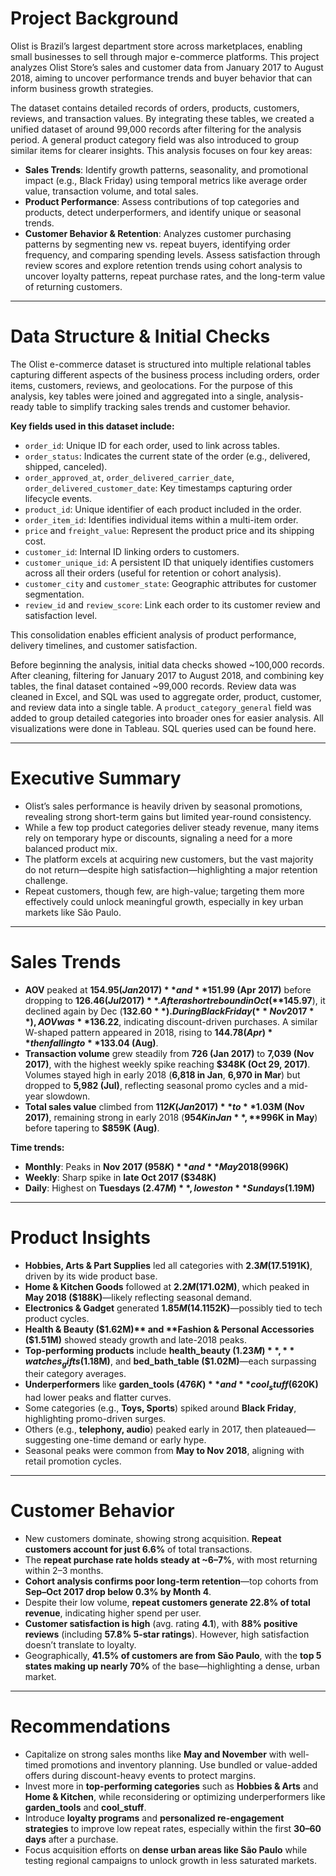 # Project Background

Olist is Brazil’s largest department store across marketplaces, enabling small businesses to sell through major e-commerce platforms. This project analyzes Olist Store’s sales and customer data from January 2017 to August 2018, aiming to uncover performance trends and buyer behavior that can inform business growth strategies.

The dataset contains detailed records of orders, products, customers, reviews, and transaction values. By integrating these tables, we created a unified dataset of around 99,000 records after filtering for the analysis period. A general product category field was also introduced to group similar items for clearer insights. This analysis focuses on four key areas:

- **Sales Trends**: Identify growth patterns, seasonality, and promotional impact (e.g., Black Friday) using temporal metrics like average order value, transaction volume, and total sales.
- **Product Performance**: Assess contributions of top categories and products, detect underperformers, and identify unique or seasonal trends.
- **Customer Behavior & Retention**: Analyzes customer purchasing patterns by segmenting new vs. repeat buyers, identifying order frequency, and comparing spending levels. Assess satisfaction through review scores and explore retention trends using cohort analysis to uncover loyalty patterns, repeat purchase rates, and the long-term value of returning customers.

---

# Data Structure & Initial Checks

The Olist e-commerce dataset is structured into multiple relational tables capturing different aspects of the business process including orders, order items, customers, reviews, and geolocations. For the purpose of this analysis, key tables were joined and aggregated into a single, analysis-ready table to simplify tracking sales trends and customer behavior.

**Key fields used in this dataset include:**

- `order_id`: Unique ID for each order, used to link across tables.
- `order_status`: Indicates the current state of the order (e.g., delivered, shipped, canceled).
- `order_approved_at`, `order_delivered_carrier_date`, `order_delivered_customer_date`: Key timestamps capturing order lifecycle events.
- `product_id`: Unique identifier of each product included in the order.
- `order_item_id`: Identifies individual items within a multi-item order.
- `price` and `freight_value`: Represent the product price and its shipping cost.
- `customer_id`: Internal ID linking orders to customers.
- `customer_unique_id`: A persistent ID that uniquely identifies customers across all their orders (useful for retention or cohort analysis).
- `customer_city` and `customer_state`: Geographic attributes for customer segmentation.
- `review_id` and `review_score`: Link each order to its customer review and satisfaction level.

This consolidation enables efficient analysis of product performance, delivery timelines, and customer satisfaction.

Before beginning the analysis, initial data checks showed ~100,000 records. After cleaning, filtering for January 2017 to August 2018, and combining key tables, the final dataset contained ~99,000 records. Review data was cleaned in Excel, and SQL was used to aggregate order, product, customer, and review data into a single table. A `product_category_general` field was added to group detailed categories into broader ones for easier analysis. All visualizations were done in Tableau. SQL queries used can be found here.

---

# Executive Summary

- Olist’s sales performance is heavily driven by seasonal promotions, revealing strong short-term gains but limited year-round consistency.
- While a few top product categories deliver steady revenue, many items rely on temporary hype or discounts, signaling a need for a more balanced product mix.
- The platform excels at acquiring new customers, but the vast majority do not return—despite high satisfaction—highlighting a major retention challenge.
- Repeat customers, though few, are high-value; targeting them more effectively could unlock meaningful growth, especially in key urban markets like São Paulo.

---

# Sales Trends

- **AOV** peaked at **$154.95 (Jan 2017)** and **$151.99 (Apr 2017)** before dropping to **$126.46 (Jul 2017)**. After a short rebound in Oct (**$145.97**), it declined again by Dec (**$132.60**). During Black Friday (**Nov 2017**), AOV was **$136.22**, indicating discount-driven purchases. A similar W-shaped pattern appeared in 2018, rising to **$144.78 (Apr)** then falling to **$133.04 (Aug)**.
- **Transaction volume** grew steadily from **726 (Jan 2017)** to **7,039 (Nov 2017)**, with the highest weekly spike reaching **$348K (Oct 29, 2017)**. Volumes stayed high in early 2018 (**6,818 in Jan**, **6,970 in Mar**) but dropped to **5,982 (Jul)**, reflecting seasonal promo cycles and a mid-year slowdown.
- **Total sales value** climbed from **$112K (Jan 2017)** to **$1.03M (Nov 2017)**, remaining strong in early 2018 (**$954K in Jan**, **$996K in May**) before tapering to **$859K (Aug)**.

**Time trends:**
- **Monthly**: Peaks in **Nov 2017 ($958K)** and **May 2018 ($996K)**
- **Weekly**: Sharp spike in **late Oct 2017 ($348K)**
- **Daily**: Highest on **Tuesdays ($2.47M)**, lowest on **Sundays ($1.19M)**

---

# Product Insights

- **Hobbies, Arts & Part Supplies** led all categories with **$2.3M (17.5%)**, peaking in **Nov 2017 ($191K)**, driven by its wide product base.
- **Home & Kitchen Goods** followed at **$2.2M (17%)**, mostly from **bed_bath_table ($1.02M)**, which peaked in **May 2018 ($188K)**—likely reflecting seasonal demand.
- **Electronics & Gadget** generated **$1.85M (14.1%)**, peaking in **Feb 2018 ($152K)**—possibly tied to tech product cycles.
- **Health & Beauty ($1.62M)** and **Fashion & Personal Accessories ($1.51M)** showed steady growth and late-2018 peaks.
- **Top-performing products** include **health_beauty ($1.23M)**, **watches_gifts ($1.18M)**, and **bed_bath_table ($1.02M)**—each surpassing their category averages.
- **Underperformers** like **garden_tools ($476K)** and **cool_stuff ($620K)** had lower peaks and flatter curves.
- Some categories (e.g., **Toys, Sports**) spiked around **Black Friday**, highlighting promo-driven surges.
- Others (e.g., **telephony, audio**) peaked early in 2017, then plateaued—suggesting one-time demand or early hype.
- Seasonal peaks were common from **May to Nov 2018**, aligning with retail promotion cycles.

---

# Customer Behavior

- New customers dominate, showing strong acquisition. **Repeat customers account for just 6.6%** of total transactions.
- The **repeat purchase rate holds steady at ~6–7%**, with most returning within 2–3 months.
- **Cohort analysis confirms poor long-term retention**—top cohorts from **Sep–Oct 2017 drop below 0.3% by Month 4**.
- Despite their low volume, **repeat customers generate 22.8% of total revenue**, indicating higher spend per user.
- **Customer satisfaction is high** (avg. rating **4.1**), with **88% positive reviews** (including **57.8% 5-star ratings**). However, high satisfaction doesn’t translate to loyalty.
- Geographically, **41.5% of customers are from São Paulo**, with the **top 5 states making up nearly 70%** of the base—highlighting a dense, urban market.

---

# Recommendations

- Capitalize on strong sales months like **May and November** with well-timed promotions and inventory planning. Use bundled or value-added offers during discount-heavy events to protect margins.
- Invest more in **top-performing categories** such as **Hobbies & Arts** and **Home & Kitchen**, while reconsidering or optimizing underperformers like **garden_tools** and **cool_stuff**.
- Introduce **loyalty programs** and **personalized re-engagement strategies** to improve low repeat rates, especially within the first **30–60 days** after a purchase.
- Focus acquisition efforts on **dense urban areas like São Paulo** while testing regional campaigns to unlock growth in less saturated markets.
